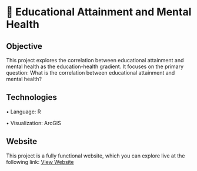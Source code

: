 # 🧠 Educational Attainment and Mental Health
## Objective <br>
This project explores the correlation between educational attainment and mental health as the education-health gradient. It focuses on the primary question: What is the correlation between educational attainment and mental health? <p>
## Technologies <br>
• Language: R <p>
• Visualization: ArcGIS <p>
## Website <br>
This project is a fully functional website, which you can explore live at the following link: [View Website](https://arcg.is/0LeCqz) <p>
